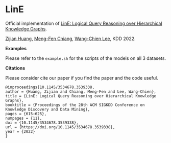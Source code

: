 # LinE

Official implementation of [LinE: Logical Query Reasoning over Hierarchical Knowledge Graphs](https://doi.org/10.1145/3534678.3539338).

[Zijian Huang](https://nelsonhuangzijian.github.io/), [Meng-Fen Chiang](https://ankechiang.github.io/), [Wang-Chien Lee](https://sites.psu.edu/wlee/), KDD 2022.

**Examples**

Please refer to the `example.sh` for the scripts of the models on all 3 datasets.

**Citations**

Please consider cite our paper if you find the paper and the code useful.

```
@inproceedings{10.1145/3534678.3539338,
author = {Huang, Zijian and Chiang, Meng-Fen and Lee, Wang-Chien},
title = {LinE: Logical Query Reasoning over Hierarchical Knowledge Graphs},
booktitle = {Proceedings of the 28th ACM SIGKDD Conference on Knowledge Discovery and Data Mining},
pages = {615–625},
numpages = {11},
doi = {10.1145/3534678.3539338},
url = {https://doi.org/10.1145/3534678.3539338},
year = {2022}
}
```
